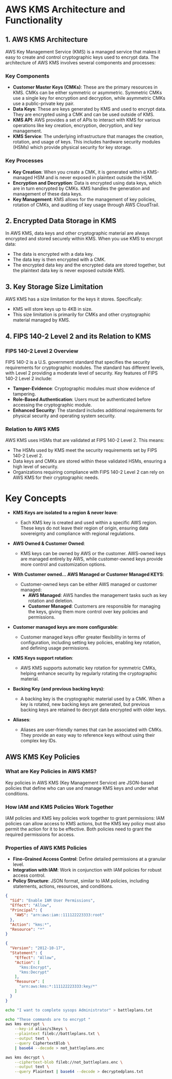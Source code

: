 # AWS KMS Architecture and Functionality

## 1. AWS KMS Architecture

AWS Key Management Service (KMS) is a managed service that makes it easy to create and control cryptographic keys used to encrypt data. The architecture of AWS KMS involves several components and processes:

### Key Components

- **Customer Master Keys (CMKs)**: These are the primary resources in KMS. CMKs can be either symmetric or asymmetric. Symmetric CMKs use a single key for encryption and decryption, while asymmetric CMKs use a public-private key pair.
- **Data Keys**: These are keys generated by KMS and used to encrypt data. They are encrypted using a CMK and can be used outside of KMS.
- **KMS API**: AWS provides a set of APIs to interact with KMS for various operations like key creation, encryption, decryption, and key management.
- **KMS Service**: The underlying infrastructure that manages the creation, rotation, and usage of keys. This includes hardware security modules (HSMs) which provide physical security for key storage.

### Key Processes

- **Key Creation**: When you create a CMK, it is generated within a KMS-managed HSM and is never exposed in plaintext outside the HSM.
- **Encryption and Decryption**: Data is encrypted using data keys, which are in turn encrypted by CMKs. KMS handles the generation and management of these data keys.
- **Key Management**: KMS allows for the management of key policies, rotation of CMKs, and auditing of key usage through AWS CloudTrail.

## 2. Encrypted Data Storage in KMS

In AWS KMS, data keys and other cryptographic material are always encrypted and stored securely within KMS. When you use KMS to encrypt data:

- The data is encrypted with a data key.
- The data key is then encrypted with a CMK.
- The encrypted data key and the encrypted data are stored together, but the plaintext data key is never exposed outside KMS.

## 3. Key Storage Size Limitation

AWS KMS has a size limitation for the keys it stores. Specifically:

- KMS will store keys up to 4KB in size.
- This size limitation is primarily for CMKs and other cryptographic material managed by KMS.

## 4. FIPS 140-2 Level 2 and its Relation to KMS

### FIPS 140-2 Level 2 Overview

FIPS 140-2 is a U.S. government standard that specifies the security requirements for cryptographic modules. The standard has different levels, with Level 2 providing a moderate level of security. Key features of FIPS 140-2 Level 2 include:

- **Tamper-Evidence**: Cryptographic modules must show evidence of tampering.
- **Role-Based Authentication**: Users must be authenticated before accessing the cryptographic module.
- **Enhanced Security**: The standard includes additional requirements for physical security and operating system security.

### Relation to AWS KMS

AWS KMS uses HSMs that are validated at FIPS 140-2 Level 2. This means:

- The HSMs used by KMS meet the security requirements set by FIPS 140-2 Level 2.
- Data keys and CMKs are stored within these validated HSMs, ensuring a high level of security.
- Organizations requiring compliance with FIPS 140-2 Level 2 can rely on AWS KMS for their cryptographic needs.

# Key Concepts

- **KMS Keys are isolated to a region & never leave**:
  - Each KMS key is created and used within a specific AWS region. These keys do not leave their region of origin, ensuring data sovereignty and compliance with regional regulations.

- **AWS Owned & Customer Owned**:
  - KMS keys can be owned by AWS or the customer. AWS-owned keys are managed entirely by AWS, while customer-owned keys provide more control and customization options.

- **With Customer owned… AWS Managed or Customer Managed KEYS**:
  - Customer-owned keys can be either AWS managed or customer managed:
    - **AWS Managed**: AWS handles the management tasks such as key rotation and deletion.
    - **Customer Managed**: Customers are responsible for managing the keys, giving them more control over key policies and permissions.

- **Customer managed keys are more configurable**:
  - Customer managed keys offer greater flexibility in terms of configuration, including setting key policies, enabling key rotation, and defining usage permissions.

- **KMS Keys support rotation**:
  - AWS KMS supports automatic key rotation for symmetric CMKs, helping enhance security by regularly rotating the cryptographic material.

- **Backing Key (and previous backing keys)**:
  - A backing key is the cryptographic material used by a CMK. When a key is rotated, new backing keys are generated, but previous backing keys are retained to decrypt data encrypted with older keys.

- **Aliases**:
  - Aliases are user-friendly names that can be associated with CMKs. They provide an easy way to reference keys without using their complex key IDs.

## AWS KMS Key Policies

### What are Key Policies in AWS KMS?
Key policies in AWS KMS (Key Management Service) are JSON-based policies that define who can use and manage KMS keys and under what conditions.

### How IAM and KMS Policies Work Together
IAM policies and KMS key policies work together to grant permissions: IAM policies can allow access to KMS actions, but the KMS key policy must also permit the action for it to be effective. Both policies need to grant the required permissions for access.

### Properties of AWS KMS Policies
- **Fine-Grained Access Control**: Define detailed permissions at a granular level.
- **Integration with IAM**: Work in conjunction with IAM policies for robust access control.
- **Policy Structure**: JSON format, similar to IAM policies, including statements, actions, resources, and conditions.

```json 
{
  "Sid": "Enable IAM User Permissions",
  "Effect": "Allow",
  "Principal": {
    "AWS": "arn:aws:iam::111122223333:root"
  },
  "Action": "kms:*",
  "Resource": "*"
}
```

```json 
{
  "Version": "2012-10-17",
  "Statement": {
    "Effect": "Allow",
    "Action": [
      "kms:Encrypt",
      "kms:Decrypt"
    ],
    "Resource": [
      "arn:aws:kms:*:111122223333:key/*"
    ]
  }
}

```

```sh
echo "I want to complete sysops Administrator" > battleplans.txt

echo "These commands are to encrypt "
aws kms encrypt \
    --key-id alias/s3keys \
    --plaintext fileb://battleplans.txt \
    --output text \
    --query CiphertextBlob \
    | base64 --decode > not_battleplans.enc 

aws kms decrypt \
    --ciphertext-blob fileb://not_battleplans.enc \
    --output text \
    --query Plaintext | base64 --decode > decryptedplans.txt
```
